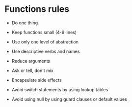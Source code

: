 # Functions rules

- Do one thing

- Keep functions small (4-9 lines)

- Use only one level of abstraction

- Use descriptive verbs and names

- Reduce arguments

- Ask or tell, don't mix

- Encapsulate side effects

- Avoid switch statements by using lookup tables

- Avoid using null by using guard clauses or default values
